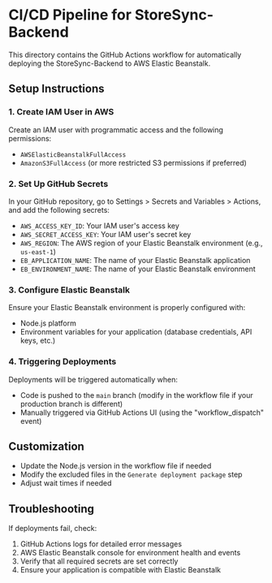 # CI/CD Pipeline for StoreSync-Backend

This directory contains the GitHub Actions workflow for automatically deploying the StoreSync-Backend to AWS Elastic Beanstalk.

## Setup Instructions

### 1. Create IAM User in AWS

Create an IAM user with programmatic access and the following permissions:
- `AWSElasticBeanstalkFullAccess`
- `AmazonS3FullAccess` (or more restricted S3 permissions if preferred)

### 2. Set Up GitHub Secrets

In your GitHub repository, go to Settings > Secrets and Variables > Actions, and add the following secrets:

- `AWS_ACCESS_KEY_ID`: Your IAM user's access key
- `AWS_SECRET_ACCESS_KEY`: Your IAM user's secret key
- `AWS_REGION`: The AWS region of your Elastic Beanstalk environment (e.g., `us-east-1`)
- `EB_APPLICATION_NAME`: The name of your Elastic Beanstalk application
- `EB_ENVIRONMENT_NAME`: The name of your Elastic Beanstalk environment

### 3. Configure Elastic Beanstalk

Ensure your Elastic Beanstalk environment is properly configured with:
- Node.js platform
- Environment variables for your application (database credentials, API keys, etc.)

### 4. Triggering Deployments

Deployments will be triggered automatically when:
- Code is pushed to the `main` branch (modify in the workflow file if your production branch is different)
- Manually triggered via GitHub Actions UI (using the "workflow_dispatch" event)

## Customization

- Update the Node.js version in the workflow file if needed
- Modify the excluded files in the `Generate deployment package` step
- Adjust wait times if needed

## Troubleshooting

If deployments fail, check:
1. GitHub Actions logs for detailed error messages
2. AWS Elastic Beanstalk console for environment health and events
3. Verify that all required secrets are set correctly
4. Ensure your application is compatible with Elastic Beanstalk
